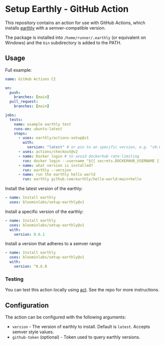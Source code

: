 # Setup Earthly - GitHub Action

This repository contains an action for use with GitHub Actions, which installs [earthly](https://github.com/earthly/earthly) with a semver-compatible version.

The package is installed into `/home/runner/.earthly` (or equivalent on Windows) and the `bin` subdirectory is added to the PATH.

## Usage

Full example:

```yml
name: GitHub Actions CI

on:
  push:
    branches: [main]
  pull_request:
    branches: [main]

jobs:
  tests:
    name: example earthly test
    runs-on: ubuntu-latest
    steps:
      - uses: earthly/actions-setup@v1
        with:
          version: "latest" # or pin to an specific version, e.g. "v0.6.10"
      - uses: actions/checkout@v2
      - name: Docker login # to avoid dockerhub rate-limiting
        run: docker login --username "${{ secrets.DOCKERHUB_USERNAME }}" --password "${{ secrets.DOCKERHUB_PASSWORD }}"
      - name: what version is installed?
        run: earthly --version
      - name: run the earthly hello world
        run: earthly github.com/earthly/hello-world:main+hello
```

Install the latest version of the earthly:

```yaml
- name: Install earthly
  uses: bloominlabs/setup-earthly@v1
```

Install a specific version of the earthly:

```yaml
- name: Install earthly
  uses: bloominlabs/setup-earthly@v1
  with:
    version: 0.6.1
```

Install a version that adheres to a semver range

```yaml
- name: Install earthly
  uses: bloominlabs/setup-earthly@v1
  with:
    version: ^0.6.0
```

### Testing

You can test this action locally using [act](https://github.com/nektos/act). See the repo for more instructions.

## Configuration

The action can be configured with the following arguments:

- `version` - The version of earthly to install. Default is `latest`. Accepts semver style values.
- `github-token` (optional) - Token used to query earthly versions.
